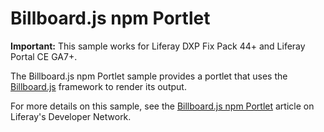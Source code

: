 # Billboard.js npm Portlet

**Important:** This sample works for Liferay DXP Fix Pack 44+ and Liferay Portal
CE GA7+.

The Billboard.js npm Portlet sample provides a portlet that uses the
[Billboard.js](https://naver.github.io/billboard.js/) framework to render its
output.

For more details on this sample, see the
[Billboard.js npm Portlet](https://dev.liferay.com/develop/reference/-/knowledge_base/7-0/billboard-js-npm-portlet)
article on Liferay's Developer Network.